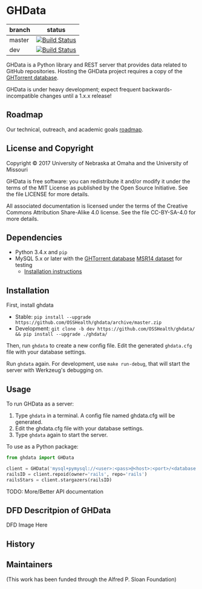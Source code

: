 # GHData

branch | status
--- | ---
master | [![Build Status](https://travis-ci.org/OSSHealth/ghdata.svg?branch=master)](https://travis-ci.org/OSSHealth/ghdata)
dev | [![Build Status](https://travis-ci.org/OSSHealth/ghdata.svg?branch=dev)](https://travis-ci.org/OSSHealth/ghdata)

GHData is a Python library and REST server that provides data related to GitHub repositories. Hosting the GHData project requires a copy of the [GHTorrent database](http://ghtorrent.org/downloads.html).

GHData is under heavy development; expect frequent backwards-incompatible changes until a 1.x.x release!

Roadmap
-------

Our technical, outreach, and academic goals [roadmap](docs/roadmap.md).


License and Copyright
---------------------

Copyright © 2017 University of Nebraska at Omaha and the University of Missouri

GHData is free software: you can redistribute it and/or modify it under the terms of the MIT License as published by the Open Source Initiative. See the file LICENSE for more details.

All associated documentation is licensed under the terms of the Creative Commons Attribution Share-Alike 4.0 license. See the file CC-BY-SA-4.0 for more details.


Dependencies
------------

- Python 3.4.x and `pip`
- MySQL 5.x or later with the [GHTorrent database](http://ghtorrent.org/) [MSR14 dataset](http://ghtorrent.org/) for testing
  - [Installation instructions](https://github.com/gousiosg/github-mirror/tree/master/sql)

Installation
------------

First, install ghdata

- Stable: `pip install --upgrade https://github.com/OSSHealth/ghdata/archive/master.zip`
- Development: `git clone -b dev https://github.com/OSSHealth/ghdata/ && pip install --upgrade ./ghdata/`

Then, run `ghdata` to create a new config file. Edit the generated `ghdata.cfg` file with your database settings.

Run `ghdata` again. For development, use `make run-debug`, that will start the server with Werkzeug's debugging on.

Usage
-----

To run GHData as a server: 
  1. Type `ghdata` in a terminal. A config file named ghdata.cfg will be generated. 
  2. Edit the ghdata.cfg file with your database settings. 
  3. Type `ghdata` again to start the server.


To use as a Python package:
```python
from ghdata import GHData

client = GHData('mysql+pymysql://<user>:<pass>@<host>:<port>/<database name>')
railsID = client.repoid(owner='rails', repo='rails')
railsStars = client.stargazers(railsID)
```

TODO: More/Better API documentation

DFD Descritpion of GHData
---------------------------------------

DFD Image Here


History
-------




Maintainers
-----------


(This work has been funded through the Alfred P. Sloan Foundation)

